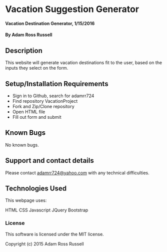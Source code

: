 # Vacation Suggestion Generator

#### Vacation Destination Generator, 1/15/2016

#### By Adam Ross Russell

## Description

This website will generate vacation destinations fit to the user, based on the inputs they select on the form.

## Setup/Installation Requirements

* Sign in to Github, search for adamrr724
* Find repository VacationProject
* Fork and Zip/Clone repository
* Open HTML file
* Fill out form and submit

## Known Bugs

No known bugs.

## Support and contact details

Please contact adamrr724@yahoo.com with any technical difficulties.

## Technologies Used

This webpage uses:

HTML
CSS
Javascript
JQuery
Bootstrap

### License

This software is licensed under the MIT license.

Copyright (c) 2015 Adam Ross Russell
